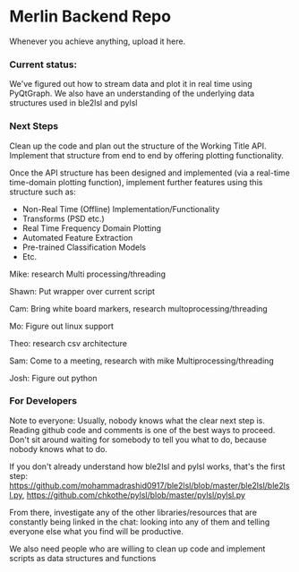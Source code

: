 # Merlin Backend Repo

Whenever you achieve anything, upload it here.

### Current status:

We've figured out how to stream data and plot it in real time using PyQtGraph. We also have an understanding of the underlying data structures used in ble2lsl and pylsl

### Next Steps

Clean up the code and plan out the structure of the Working Title API. Implement that structure from end to end by offering plotting functionality.

Once the API structure has been designed and implemented (via a real-time time-domain plotting function), implement further features using this structure such as:
  - Non-Real Time (Offline) Implementation/Functionality
  - Transforms (PSD etc.)
  - Real Time Frequency Domain Plotting
  - Automated Feature Extraction
  - Pre-trained Classification Models
  - Etc.

Mike: research Multi processing/threading

Shawn: Put wrapper over current script

Cam: Bring white board markers, research multoprocessing/threading

Mo: Figure out linux support

Theo: research csv architecture

Sam: Come to a meeting, research with mike Multiprocessing/threading

Josh: Figure out python

### For Developers

Note to everyone: Usually, nobody knows what the clear next step is. Reading github code and comments is one of the best ways to proceed. Don't sit around waiting for somebody to tell you what to do, because nobody knows what to do.

If you don't already understand how ble2lsl and pylsl works, that's the first step: https://github.com/mohammadrashid0917/ble2lsl/blob/master/ble2lsl/ble2lsl.py,  https://github.com/chkothe/pylsl/blob/master/pylsl/pylsl.py

From there, investigate any of the other libraries/resources that are constantly being linked in the chat: looking into any of them and telling everyone else what you find will be productive.

We also need people who are willing to clean up code and implement scripts as data structures and functions
